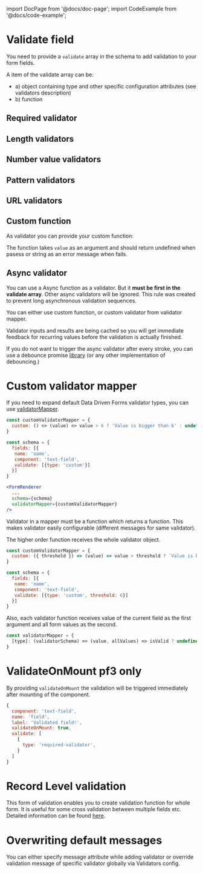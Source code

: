 import DocPage from '@docs/doc-page';
import CodeExample from '@docs/code-example';

<DocPage>

# Validate field

You need to provide a `validate` array in the schema to add validation to your form fields.

A item of the validate array can be:
* a) object containing type and other specific configuration attributes (see validators description)
* b) function

## Required validator

<CodeExample source="components/validators/required-validator" mode="preview" />

## Length validators

<CodeExample mode="preview" source="components/validators/length-validators" />

## Number value validators

<CodeExample mode="preview" source="components/validators/number-validator" />

## Pattern validators

<CodeExample mode="preview" source="components/validators/pattern-validator" />

## URL validators

<CodeExample mode="preview" source="components/validators/url-validator" />

## Custom function

As validator you can provide your custom function:

<CodeExample mode="preview" source="components/validators/custom-function" />

The function takes `value` as an argument and should return undefined when pasess or string as an error message when fails.

## Async validator

You can use a Async function as a validator. But it **must be first in the validate array**. Other async validators will be ignored. This rule was created to prevent long asynchronous validation sequences.

You can either use custom function, or custom validator from validator mapper.

<CodeExample mode="preview" source="components/validators/async-validator" />


Validator inputs and results are being cached so you will get immediate feedback for recurring values before the validation is actually finished.

If you do not want to trigger the async validator after every stroke, you can use a debounce promise [library](https://github.com/slorber/awesome-debounce-promise)
(or any other implementation of debouncing.)

# Custom validator mapper

If you need to expand default Data Driven Forms validator types, you can use [validatorMapper](/renderer/renderer-api#optionalprops).

```jsx
const customValidatorMapper = {
  custom: () => (value) => value > 6 ? 'Value is bigger than 6' : undefined
}

const schema = {
  fields: [{
   name: 'name',
   component: 'text-field',
   validate: [{type: 'custom'}]
  }]
}

<FormRenderer
  ...
  schema={schema}
  validatorMapper={customValidatorMapper}
/>

```

Validator in a mapper must be a function which returns a function. This makes validator easily configurable (different messages for same validator).

The higher order function receives the whole validator object.

```jsx
const customValidatorMapper = {
  custom: ({ threshold }) => (value) => value > threshold ? `Value is bigger than ${threshold}` : undefined
}

const schema = {
  fields: [{
   name: 'name',
   component: 'text-field',
   validate: [{type: 'custom', threshold: 6}]
  }]
}
```

Also, each validator function receives value of the current field as the first argument and all form values as the second.

```jsx
const validatorMapper = {
  [type]: (validatorSchema) => (value, allValues) => isValid ? undefined : 'error message'
}
```

# ValidateOnMount pf3 only

By providing `validateOnMount` the validation will be triggered immediately after mounting of the component.

```jsx
{
  component: 'text-field',
  name: 'field',
  label: 'Validated field!',
  validateOnMount: true,
  validate: [
    {
      type: 'required-validator',
    }
  ]
}
```

# Record Level validation

This form of validation enables you to create validation function for whole form. It is useful for some cross validation between multiple fields etc.
Detailed information can be found [here](https://final-form.org/docs/react-final-form/examples/record-level-validation).

<CodeExample mode="preview" source="components/validators/record-level-validation" />

# Overwriting default messages

You can either specify message attribute while adding validator or override validation message of specific validator globally via Validators config.

<CodeExample mode="preview" source="components/validators/global-message" />

</DocPage>
